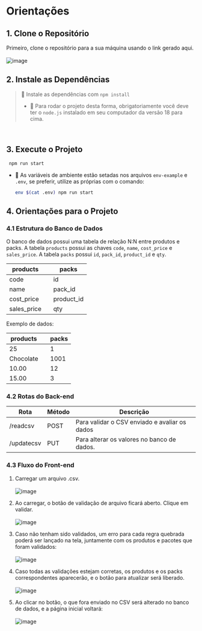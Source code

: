 
# Orientações

## 1. Clone o Repositório

Primeiro, clone o repositório para a sua máquina usando o link gerado aqui.
<br/><br/>
![image](https://github.com/henriqueAvner/shopper-test/assets/133919307/65ae7ccd-ddf1-4f69-ba97-9354c61de864)


## 2. Instale as Dependências


  > :pushpin: Instale as dependências com `npm install`
> - :pushpin: Para rodar o projeto desta forma, obrigatoriamente você deve ter o `node.js` instalado em seu computador da versão 18 para cima.
  
  
  
  <br/>


## 3. Execute o Projeto

```bash
 npm run start
```
- :pushpin: As variáveis de ambiente estão setadas nos arquivos `env-example` e `.env`, se preferir, utilize as próprias com o comando:

     ```bash
    env $(cat .env) npm run start
    ```



## 4. Orientações para o Projeto

### 4.1 Estrutura do Banco de Dados

O banco de dados possui uma tabela de relação N:N entre produtos e packs. A tabela `products` possui as chaves `code`, `name`, `cost_price` e `sales_price`. A tabela `packs` possui `id`, `pack_id`, `product_id` e `qty`.

| products | | packs |
|----------|-|--------|
| code     | | id     |
| name     | | pack_id|
| cost_price | | product_id |
| sales_price | | qty |

Exemplo de dados:

| products | | packs |
|----------|-|--------|
| 25       | | 1      |
| Chocolate| | 1001   |
| 10.00    | | 12     |
| 15.00    | | 3      |


### 4.2 Rotas do Back-end

| Rota    | Método | Descrição                                 |
|---------|--------|--------------------------------------------|
| /readcsv | POST   | Para validar o CSV enviado e avaliar os dados               |
| /updatecsv  | PUT    | Para alterar os valores no banco de dados. |

### 4.3 Fluxo do Front-end

1. Carregar um arquivo .csv.<br/><br/>
![image](https://github.com/henriqueAvner/shopper-test/assets/133919307/10575bb8-83f7-4b38-aa24-d28f8da62428)


3. Ao carregar, o botão de validação de arquivo ficará aberto. Clique em validar.<br/><br/>
![image](https://github.com/henriqueAvner/shopper-test/assets/133919307/d647aa31-e62e-43d7-bde7-4cc8190d99ed)


5. Caso não tenham sido validados, um erro para cada regra quebrada poderá ser lançado na tela, juntamente com os produtos e pacotes que foram validados:<br/><br/>
![image](https://github.com/henriqueAvner/shopper-test/assets/133919307/eaa10afe-9680-4480-9869-32188609ec80)

8. Caso todas as validações estejam corretas, os produtos e os packs correspondentes aparecerão, e o botão para atualizar será liberado.<br/><br/>
   ![image](https://github.com/henriqueAvner/shopper-test/assets/133919307/480c5782-307f-4e4e-a710-3a91fef70759)

10. Ao clicar no botão, o que fora enviado no CSV será alterado no banco de dados, e a página inicial voltará:<br/><br/>
    ![image](https://github.com/henriqueAvner/shopper-test/assets/133919307/d1082809-08c8-40f3-95ec-6c3ac6d66238)





